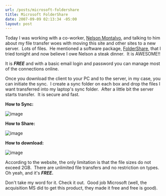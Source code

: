 ```yaml
---
url: /posts/microsoft-foldershare
title: Microsoft FolderShare
date: 2007-09-09 02:13:34 -05:00
layout: post
---
```


Today I was working with a co-worker, [Nelson Montalvo](http://codemonkey.nmonta.com/), and talking to him about my file transfer woes with moving this site and other sites to a new server.  Lots of files.  He mentioned a software package, [FolderShare](https://www.foldershare.com/), that I tried tonight and now believe I owe Nelson a steak dinner.  It is AWESOME!!

It is **_FREE_** and with a basic email login and password you can manage most of the connections online.

Once you download the client to your PC and to the server, in my case, you can initiate the sync.  I create a sync folder on each box and drop the files I want transferred into my laptop's sync folder.  After a little bit the server starts transfer.  It is secure and fast.

**How to Sync:**

![image](jasonmeridth/files/2011/03MicrosoftFolderShare_13D51/image_thumb.png)

**How to Share:**

![image](jasonmeridth/files/2011/03MicrosoftFolderShare_13D51/image_thumb_1.png)

**How to download:**

![image](jasonmeridth/files/2011/03MicrosoftFolderShare_13D51/image_thumb_2.png)

According to the website, the only limitation is that the file sizes do not exceed 2GB.  There are unlimited file transfers and no restriction on types.  Oh yeah, and it's **_FREE._**

Don't take my word for it. Check it out.  Good job Microsoft (well, the acquisition MS did to get this product, they made it free and free is good).

